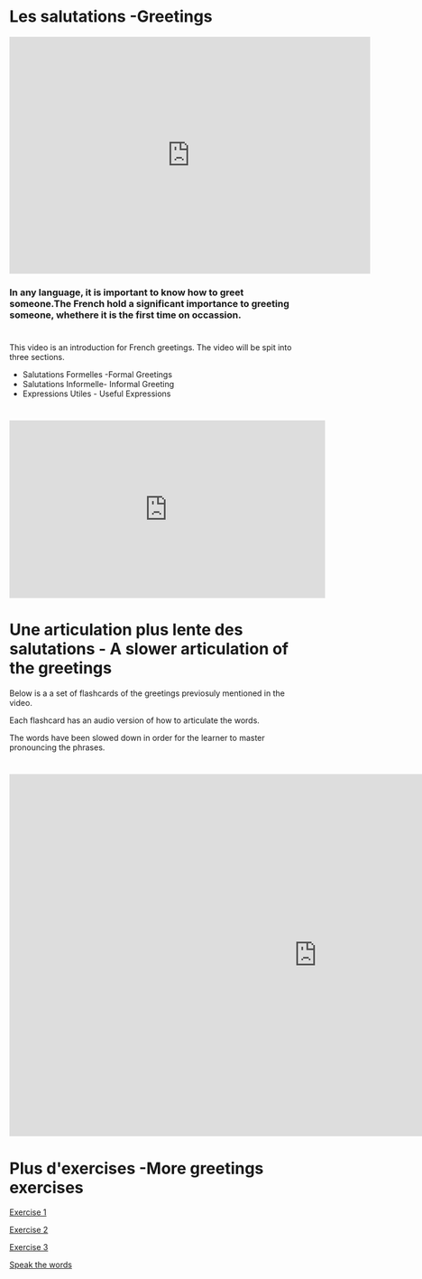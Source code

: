 <h1>Les salutations -Greetings</h1>

<iframe src="https://h5p.org/h5p/embed/404155" width="640" height="420" frameborder="0" allowfullscreen="allowfullscreen"></iframe><script src="https://h5p.org/sites/all/modules/h5p/library/js/h5p-resizer.js" charset="UTF-8"></script>


<h3>In any language, it is important to know how to greet someone.The French hold a significant importance to greeting someone, whethere it is the first time on occassion.</h3>

<h1></h1>

<p>This video is an introduction for French greetings.  
  The video will be spit into three sections.
  
<ul>
  
  <li>Salutations Formelles -Formal Greetings</li>
  <li>Salutations Informelle- Informal Greeting</li>
  <li>Expressions Utiles - Useful Expressions</li>
</ul>
</p>


<h1></h1>

<iframe width="560" height="315" src="https://www.youtube.com/embed/i4YJqmfF6Yc" frameborder="0" allow="accelerometer; autoplay; encrypted-media; gyroscope; picture-in-picture" allowfullscreen></iframe>


<h1>Une articulation plus lente des salutations - A slower articulation of the greetings</h1>

Below is a a set of flashcards of the greetings previosuly mentioned in the video.

Each flashcard has an audio version of how to articulate the words.

The words have been slowed down in order for the learner to master pronouncing the phrases.

<h1></h1>

<iframe src="https://h5p.org/h5p/embed/404132" width="1090" height="642" frameborder="0" allowfullscreen="allowfullscreen"></iframe><script src="https://h5p.org/sites/all/modules/h5p/library/js/h5p-resizer.js" charset="UTF-8"></script>


<h1></h1>

<h1>Plus d'exercises -More greetings exercises</h1> 

<a href="https://h5p.org/h5p/embed/382997">Exercise 1</a>



<a href="https://h5p.org/h5p/embed/382999">Exercise 2</a>



<a href="https://h5p.org/h5p/embed/383000">Exercise 3</a>



<a href="https://h5p.org/h5p/embed/383030">Speak the words</a>


